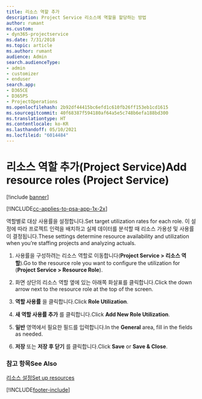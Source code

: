 ```yaml
---
title: 리소스 역할 추가
description: Project Service 리소스에 역할을 할당하는 방법
author: rumant
ms.custom:
- dyn365-projectservice
ms.date: 7/31/2018
ms.topic: article
ms.author: rumant
audience: Admin
search.audienceType:
- admin
- customizer
- enduser
search.app:
- D365CE
- D365PS
- ProjectOperations
ms.openlocfilehash: 2b92df44415bc6efd1c610fb26ff153eb1cd1615
ms.sourcegitcommit: 40f68387f594180af64a5e5c748b6efa188bd300
ms.translationtype: HT
ms.contentlocale: ko-KR
ms.lasthandoff: 05/10/2021
ms.locfileid: "6014484"
---
```

# <a name="add-resource-roles-project-service"></a><span data-ttu-id="52a4a-103">리소스 역할 추가(Project Service)</span><span class="sxs-lookup"><span data-stu-id="52a4a-103">Add resource roles (Project Service)</span></span>

[!include [banner](../includes/psa-now-project-operations.md)]

[!INCLUDE[cc-applies-to-psa-app-1x-2x](../includes/cc-applies-to-psa-app-1x-2x.md)]

<span data-ttu-id="52a4a-104">역할별로 대상 사용률을 설정합니다.</span><span class="sxs-lookup"><span data-stu-id="52a4a-104">Set target utilization rates for each role.</span></span> <span data-ttu-id="52a4a-105">이 설정에 따라 프로젝트 인력을 배치하고 실제 데이터를 분석할 때 리소스 가용성 및 사용률이 결정됩니다.</span><span class="sxs-lookup"><span data-stu-id="52a4a-105">These settings determine resource availability and utilization when you’re staffing projects and analyzing actuals.</span></span>  
  
1.  <span data-ttu-id="52a4a-106">사용률을 구성하려는 리소스 역할로 이동합니다(**Project Service > 리소스 역할**).</span><span class="sxs-lookup"><span data-stu-id="52a4a-106">Go to the resource role you want to configure the utilization for (**Project Service > Resource Role**).</span></span>  
  
2.  <span data-ttu-id="52a4a-107">화면 상단의 리소스 역할 옆에 있는 아래쪽 화살표를 클릭합니다.</span><span class="sxs-lookup"><span data-stu-id="52a4a-107">Click the down arrow next to the resource role at the top of the screen.</span></span>  
  
3.  <span data-ttu-id="52a4a-108">**역할 사용률** 을 클릭합니다.</span><span class="sxs-lookup"><span data-stu-id="52a4a-108">Click **Role Utilization**.</span></span>  
  
4.  <span data-ttu-id="52a4a-109">**새 역할 사용률 추가** 를 클릭합니다.</span><span class="sxs-lookup"><span data-stu-id="52a4a-109">Click **Add New Role Utilization**.</span></span>  
  
5.  <span data-ttu-id="52a4a-110">**일반** 영역에서 필요한 필드를 입력합니다.</span><span class="sxs-lookup"><span data-stu-id="52a4a-110">In the **General** area, fill in the fields as needed.</span></span>  
  
6.  <span data-ttu-id="52a4a-111">**저장** 또는 **저장 후 닫기** 를 클릭합니다.</span><span class="sxs-lookup"><span data-stu-id="52a4a-111">Click **Save** or **Save & Close**.</span></span>  
  
### <a name="see-also"></a><span data-ttu-id="52a4a-112">참고 항목</span><span class="sxs-lookup"><span data-stu-id="52a4a-112">See Also</span></span>  
 [<span data-ttu-id="52a4a-113">리소스 설정</span><span class="sxs-lookup"><span data-stu-id="52a4a-113">Set up resources</span></span>](../psa/set-up-resources.md)


[!INCLUDE[footer-include](../includes/footer-banner.md)]